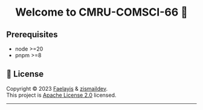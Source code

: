 <h1 align="center">Welcome to CMRU-COMSCI-66 👋</h1>

## Prerequisites

-   node >=20
-   pnpm >=8

## 📝 License

Copyright © 2023 [Faelayis](https://github.com/Faelayis) & [zismaildev](https://github.com/ZismailDev).<br>
This project is [Apache License 2.0](https://github.com/Faelayis/CMRU-COMSCI-66/blob/main/LICENSE) licensed.

---
